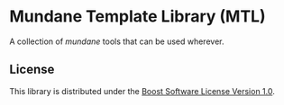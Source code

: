 # Mundane Template Library (MTL)

A collection of *mundane* tools that can be used wherever.

## License

This library is distributed under the [Boost Software License Version 1.0](LICENSE).
